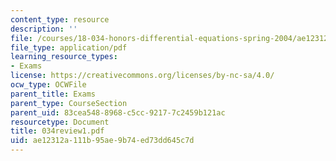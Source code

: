```yaml
---
content_type: resource
description: ''
file: /courses/18-034-honors-differential-equations-spring-2004/ae12312a111b95ae9b74ed73dd645c7d_034review1.pdf
file_type: application/pdf
learning_resource_types:
- Exams
license: https://creativecommons.org/licenses/by-nc-sa/4.0/
ocw_type: OCWFile
parent_title: Exams
parent_type: CourseSection
parent_uid: 83cea548-8968-c5cc-9217-7c2459b121ac
resourcetype: Document
title: 034review1.pdf
uid: ae12312a-111b-95ae-9b74-ed73dd645c7d
---
```

